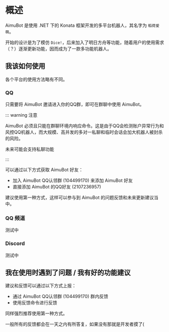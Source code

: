# 概述

AimuBot 是使用 .NET 下的 Konata 框架开发的多平台机器人，其名字为 `稻荷爱萌`。

开始的设计是为了模仿 `Dice!`，后来加入了明日方舟等功能，随着用户的使用需求（？）逐渐更新功能，因而成为了一款多功能机器人。

## 我该如何使用

各个平台的使用方法略有不同。

### QQ

只需要将 AimuBot 邀请进入你的QQ群，即可在群聊中使用 AimuBot。

::: warning 注意

AimuBot 必须且只能在群聊环境内响应命令。这是由于QQ会检测账户异常行为和风控QQ机器人，而大规模、高并发的多对一私聊和临时会话会加大机器人被封杀的风险。

未来可能会支持私聊功能

:::

可以通过以下方式获取 AimuBot 好友：

- 加入 AimuBot QQ认领群 (104499170) 来添加 AimuBot 好友
- 直接添加 AimuBot 的QQ好友 (2107236957)

建议使用第一种方式，这样可以参与到 AimuBot 的问题反馈和未来更新建议当中。

### QQ 频道

测试中

### Discord

测试中

## 我在使用时遇到了问题 / 我有好的功能建议

建议和反馈可以通过以下方式上报：

- 通过 AimuBot QQ认领群 (104499170) 群内反馈
- 使用反馈命令进行反馈

同样强烈推荐使用第一种方式。

一般所有的反馈都会在一天之内有所答复，如果没有那就是开发者摸了(

